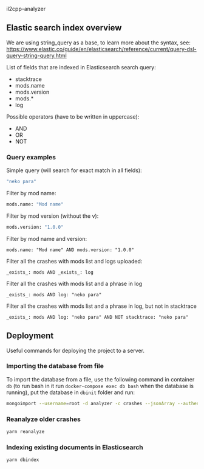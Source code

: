il2cpp-analyzer


## Elastic search index overview

We are using string_query as a base, to learn more about the syntax, see:
https://www.elastic.co/guide/en/elasticsearch/reference/current/query-dsl-query-string-query.html

List of fields that are indexed in Elasticsearch search query:
- stacktrace
- mods.name
- mods.version
- mods.*
- log

Possible operators (have to be written in uppercase):
- AND
- OR
- NOT

### Query examples

Simple query (will search for exact match in all fields):
```bash
"neko para"
```

Filter by mod name:
```bash
mods.name: "Mod name"
```

Filter by mod version (without the v):
```bash
mods.version: "1.0.0"
```

Filter by mod name and version:
```
mods.name: "Mod name" AND mods.version: "1.0.0"
```

Filter all the crashes with mods list and logs uploaded:
```
_exists_: mods AND _exists_: log
```

Filter all the crashes with mods list and a phrase in log
```
_exists_: mods AND log: "neko para"
```

Filter all the crashes with mods list and a phrase in log, but not in stacktrace
```
_exists_: mods AND log: "neko para" AND NOT stacktrace: "neko para"
```


## Deployment 

Useful commands for deploying the project to a server.

### Importing the database from file

To import the database from a file, use the following command in container `db` (to run bash in it run `docker-compose exec db bash` when the database is running), put the database in `dbinit` folder and run:

```bash
mongoimport --username=root -d analyzer -c crashes --jsonArray --authenticationDatabase admin --file=/docker-entrypoint-initdb.d/<filename>.json
```

### Reanalyze older crashes

```bash
yarn reanalyze
```

### Indexing existing documents in Elasticsearch

```bash
yarn dbindex
```
